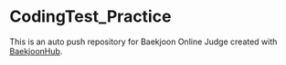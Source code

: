 # CodingTest_Practice
This is an auto push repository for Baekjoon Online Judge created with [BaekjoonHub](https://github.com/BaekjoonHub/BaekjoonHub).
